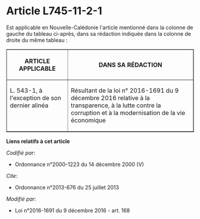 # Article L745-11-2-1

Est applicable en Nouvelle-Calédonie l'article mentionné dans la colonne de gauche du tableau ci-après, dans sa rédaction
indiquée dans la colonne de droite du même tableau : 

<table border="1">
  <tbody>
    <tr>
      <th>

ARTICLE APPLICABLE 

</th>
      <th>

DANS SA RÉDACTION 

</th>
    </tr>
    <tr>
      <td valign="top" align="left">

L. 543-1, à l'exception de son dernier alinéa 

</td>
      <td valign="top" align="left">

Résultant de la loi n° 2016-1691 du 9 décembre 2016 relative à la transparence, à la lutte contre la corruption et à la
modernisation de la vie économique 

</td>
    </tr>
  </tbody>
</table>

**Liens relatifs à cet article**

_Codifié par_:

  - Ordonnance n°2000-1223 du 14 décembre 2000 (V)

_Cite_:

  - Ordonnance n°2013-676 du 25 juillet 2013

_Modifié par_:

  - Loi n°2016-1691 du 9 décembre 2016 - art. 168
